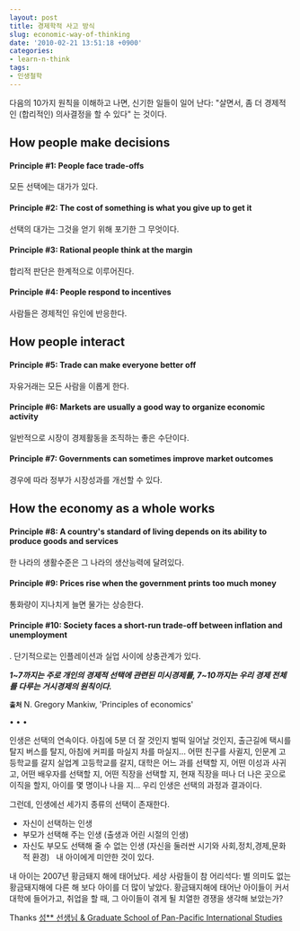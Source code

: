 ```yaml
---
layout: post
title: 경제학적 사고 방식
slug: economic-way-of-thinking
date: '2010-02-21 13:51:18 +0900'
categories:
- learn-n-think
tags:
- 인생철학
---
```


다음의 10가지 원칙을 이해하고 나면, 신기한 일들이 일어 난다: "살면서, 좀 더 경제적인 (합리적인) 의사결정을 할 수 있다" 는 것이다.

## How people make decisions

#### Principle #1: **People face trade-offs**

모든 선택에는 대가가 있다.

#### Principle #2: **The cost of something is what you give up to get it**

선택의 대가는 그것을 얻기 위해 포기한 그 무엇이다.

#### Principle #3: **Rational people think at the margin**

합리적 판단은 한계적으로 이루어진다.

#### Principle #4: **People respond to incentives**

사람들은 경제적인 유인에 반응한다.

<!--more-->

## How people interact

#### Principle #5: **Trade can make everyone better off**

자유거래는 모든 사람을 이롭게 한다. 

#### Principle #6: **Markets are usually a good way to organize economic activity**

일반적으로 시장이 경제활동을 조직하는 좋은 수단이다.

#### Principle #7: **Governments can sometimes improve market outcomes**

경우에 따라 정부가 시장성과를 개선할 수 있다.

## How the economy as a whole works

#### Principle #8: **A country's standard of living depends on its ability to produce goods and services**

한 나라의 생활수준은 그 나라의 생산능력에 달려있다.

#### Principle #9: **Prices rise when the government prints too much money**

통화량이 지나치게 늘면 물가는 상승한다.

#### Principle #10: **Society faces a short-run trade-off between inflation and unemployment**

. 단기적으로는 인플레이션과 실업 사이에 상충관계가 있다.

***1~7까지는 주로 개인의 경제적 선택에 관련된 미시경제를, 7~10까지는 우리 경제 전체를 다루는 거시경제의 원칙이다.***

**`출처`** N. Gregory Mankiw, 'Principles of economics'

<div class="spacer">• • •</div>

인생은 선택의 연속이다. 아침에 5분 더 잘 것인지 벌떡 일어날 것인지, 출근길에 택시를 탈지 버스를 탈지, 아침에 커피를 마실지 차를 마실지... 어떤 친구를 사귈지, 인문계 고등학교를 갈지 실업계 고등학교를 갈지, 대학은 어느 과를 선택할 지, 어떤 이성과 사귀고, 어떤 배우자를 선택할 지, 어떤 직장을 선택할 지, 현재 직장을 떠나 더 나은 곳으로 이직을 할지, 아이를 몇 명이나 나을 지... 우리 인생은 선택의 과정과 결과이다.

그런데, 인생에선 세가지 종류의 선택이 존재한다.

- 자신이 선택하는 인생
- 부모가 선택해 주는 인생 (출생과 어린 시절의 인생)
- 자신도 부모도 선택해 줄 수 없는 인생 (자신을 둘러싼 시기와 사회,정치,경제,문화적 환경)
 
내 아이에게 미안한 것이 있다.

내 아이는 2007년 황금돼지 해에 태어났다. 세상 사람들이 참 어리석다: 별 의미도 없는 황금돼지해에 다른 해 보다 아이를 더 많이 낳았다. 황금돼지해에 태어난 아이들이 커서 대학에 들어가고, 취업을 할 때, 그 아이들이 겪게 될 치열한 경쟁을 생각해 보았는가?

Thanks [성\*\* 선생님 & Graduate School of Pan-Pacific International Studies](http://gsp.khu.ac.kr)
